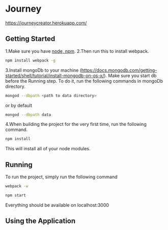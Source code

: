 # Journey
https://journeycreator.herokuapp.com/
## Getting Started
1.Make sure you have [node, npm](https://nodejs.org/en/).
2.Then run this to install webpack.

```bash
npm install webpack -g
```

3.Install mongoDb to your machine (https://docs.mongodb.com/getting-started/shell/tutorial/install-mongodb-on-os-x/).
Make sure you start db before the Running step. To do it, run the following commands
in mongoDb directory.
```bash
mongod --dbpath <path to data directory>
```
or by default
```bash
mongod --dbpath data
```


4.When building the project for the very first time, run the following command.
```bash
npm install
```

This will install all of your node modules.

## Running
To run the project, simply run the following command
```bash
webpack -w
```
```bash
npm start
```
Everything should be available on localhost:3000

## Using the Application
